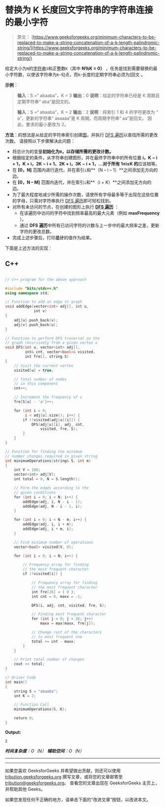# 替换为 K 长度回文字符串的字符串连接的最小字符

> 原文： [https://www.geeksforgeeks.org/minimum-characters-to-be-replaced-to-make-a-string-concatenation-of-a-k-length-palindromic-string/](https://www.geeksforgeeks.org/minimum-characters-to-be-replaced-to-make-a-string-concatenation-of-a-k-length-palindromic-string/)

给定大小为`N`的[字符串](https://www.geeksforgeeks.org/string-data-structure/)`S`和正整数`K`（其中 **N％K = 0）** ，任务是找到需要替换的最小字符数，以使该字符串为`K`-句点，而`K`-长度的定期字符串必须为[回文[](https://www.geeksforgeeks.org/tag/palindrome/) 。

**示例**：

> **输入**：S =“ abaaba”，K = 3
> **输出**：0
> **说明**：给定的字符串已经是 K 周期且 定期字符串“ aba”是回文的。
> 
> **输入**：S =“ abaaba”，K = 2
> **输出**：2
> **说明**：将索引 1 和 4 的字符更改为 “ a”，更新的字符串“ aaaaaa”是 K 周期，而周期字符串“ aa”是回文。 因此，要求的最小更改为 2。

**方法**：的想法是从给定的字符串索引创建[图](https://www.geeksforgeeks.org/graph-data-structure-and-algorithms/)，并执行 [DFS 遍历](https://www.geeksforgeeks.org/depth-first-search-or-dfs-for-a-graph/)以查找所需的更改次数。 请按照以下步骤解决此问题：

*   将总计为的变量**初始化为`0`，以存储所需的更改计数。**
*   根据给定的条件，从字符串创建图形，并在最终字符串中的所有位置 **i，K − i + 1，K + i，2K − i + 1、2K + i，3K − i + 1，…对于所有 **1≤i≤K** 的**应该相等。
*   在 **[0，N]** 范围内进行迭代，并在索引`i`和**（N – i – 1）**之间添加无方向的边。
*   在 **[0，N – M]** 范围内迭代，并在索引`i`和**（i + K）**之间添加无方向的边。
*   为了最大程度地减少所需的操作次数，请使所有字母最多等于出现在这些位置的字母，只需对字符串执行 [DFS 遍历](https://www.geeksforgeeks.org/iterative-depth-first-traversal/)即可轻松找到。
*   对所有未访问的节点，在创建的图形上执行 **[DFS 遍历](https://www.geeksforgeeks.org/print-the-dfs-traversal-step-wise-backtracking-also/)** ：
    *   在该遍历中访问的字符中找到频率最高的最大元素（例如 **maxFrequency** ）。
    *   通过 **DFS 遍历**中所有已访问字符的计数与上一步中的最大频率之差，更新字符的更改总数。
*   完成上述步骤后，打印**总计**的值作为结果。

下面是上述方法的实现：

## C++

```cpp

// C++ program for the above approach 

#include "bits/stdc++.h" 
using namespace std; 

// Function to add an edge to graph 
void addEdge(vector<int> adj[], int u, 
             int v) 
{ 
    adj[u].push_back(v); 
    adj[v].push_back(u); 
} 

// Function to perform DFS traversal on the 
// graph recursively from a given vertex u 
void DFS(int u, vector<int> adj[], 
         int& cnt, vector<bool>& visited, 
         int fre[], string S) 
{ 
    // Visit the current vertex 
    visited[u] = true; 

    // Total number of nodes 
    // in this component 
    cnt++; 

    // Increment the frequency of u 
    fre[S[u] - 'a']++; 

    for (int i = 0; 
         i < adj[u].size(); i++) { 
        if (!visited[adj[u][i]]) { 
            DFS(adj[u][i], adj, cnt, 
                visited, fre, S); 
        } 
    } 
} 

// Function for finding the minimum 
// number changes required in given string 
int minimumOperations(string& S, int m) 
{ 
    int V = 100; 
    vector<int> adj[V]; 
    int total = 0, N = S.length(); 

    // Form the edges according to the 
    // given conditions 
    for (int i = 0; i < N; i++) { 
        addEdge(adj, i, N - i - 1); 
        addEdge(adj, N - i - 1, i); 
    } 

    for (int i = 0; i < N - m; i++) { 
        addEdge(adj, i, i + m); 
        addEdge(adj, i + m, i); 
    } 

    // Find minimum number of operations 
    vector<bool> visited(V, 0); 

    for (int i = 0; i < N; i++) { 

        // Frequency array for finding 
        // the most frequent character 
        if (!visited[i]) { 

            // Frequency array for finding 
            // the most frequent character 
            int fre[26] = { 0 }; 
            int cnt = 0, maxx = -1; 

            DFS(i, adj, cnt, visited, fre, S); 

            // Finding most frequent character 
            for (int j = 0; j < 26; j++) 
                maxx = max(maxx, fre[j]); 

            // Change rest of the characters 
            // to most frequent one 
            total += cnt - maxx; 
        } 
    } 

    // Print total number of changes 
    cout << total; 
} 

// Driver Code 
int main() 
{ 
    string S = "abaaba"; 
    int K = 2; 

    // Function Call 
    minimumOperations(S, K); 

    return 0; 
} 

```

**Output:**

```
2

```

***时间复杂度**：O（N）*
***辅助空间**：O（N）*



* * *

* * *

如果您喜欢 GeeksforGeeks 并希望做出贡献，则还可以使用 [tribution.geeksforgeeks.org](https://contribute.geeksforgeeks.org/) 撰写文章，或将您的文章邮寄至 tribution@geeksforgeeks.org。 查看您的文章出现在 GeeksforGeeks 主页上，并帮助其他 Geeks。

如果您发现任何不正确的地方，请单击下面的“改进文章”按钮，以改进本文。